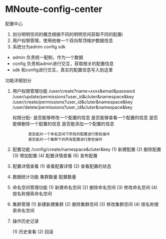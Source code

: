# MNoute-config-center
配置中心

1. 划分明明空间的概念根据不同的明明空间获取不同的配置i
2. 用户权限管理，使用他做一个双向帮顶维护数据信息
3. 系统分为admin config sdk
 
 - admin 负责统一配制，作为一个数据
 - config 负责和admin进行交互，获取相关的配置信息
 - sdk 和config进行交互，真实的配置信息写入到这里
 
 
功能详细划分
 
1. 用户权限管理功能
/user/create?name=xxxx&email&passwod
/user/update/permissions?user_id&cluter&namespace&key
/user/create/permissions?user_id&cluter&namespace&key
/user/delete/permissions?user_id&cluter&namespace&key


    权限分配- 是否能够修改一个配置的信息
              是否能够查看一个配置的信息
              是否能够删除一个配置的信息
              是否能添加一个配置的信息
              
              是否能对一个命名空间下所有的配置进行那些操作
              是否能对一个集群下的所有配置进行那些操作
              
2. 配置功能
/config/create/namespace&cluter&key
    (1) 新建配置
    (2) 删除配置
    (3) 增加配置
    (4) 配置详情查看
    (5) 发布配置


3. 配置详情查看
    (1) 查看配置详情
    (2) 查看配置的状态

3. 数据统计功能
    集群数量
    配置数量

5. 命名空间管理功能
   (1) 新建命名空间
   (2) 删除命名空间
   (3) 修改命名空间
   (4) 按名称搜索命名空间
   
6. 集群管理
    (1) 新建新建集群
    (2) 删除集群空间
    (3) 修改集群空间
    (4) 按名称搜索命名空间

7. 操作历史记录

    (1) 历史查看
    (2) 回滚
    